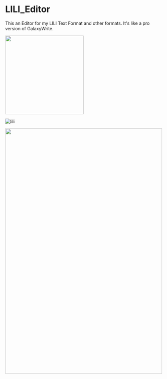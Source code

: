 # LILI_Editor
This an Editor for my LILI Text Format and other formats. It's like a pro version of GalaxyWrite.

<img src="https://user-images.githubusercontent.com/65157905/122523342-32339a80-d017-11eb-9c06-8fd8b5aed2bc.png" width="250" height="250"> 

![lili](https://user-images.githubusercontent.com/65157905/122533035-690eae00-d021-11eb-9a83-e68001781a6c.PNG)

<img src="https://user-images.githubusercontent.com/65157905/123119075-7eca0c00-d443-11eb-906f-1a120c6e92b5.jpg" width="500" height="780"> 


